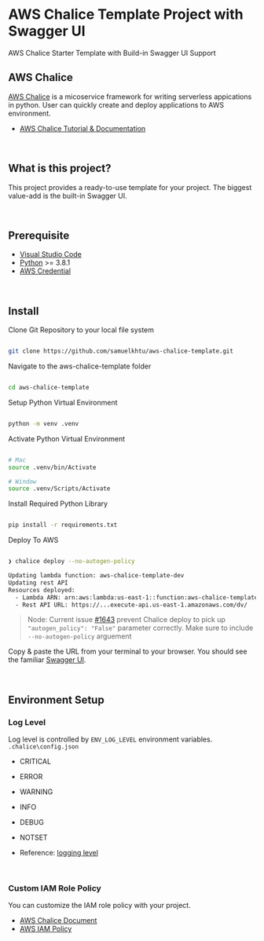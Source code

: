 # AWS Chalice Template Project with Swagger UI

AWS Chalice Starter Template with Build-in Swagger UI Support

## AWS Chalice

[AWS Chalice](https://aws.github.io/chalice/) is a micoservice framework for writing serverless appications in python. User can quickly create and deploy applications to AWS environment.

- [AWS Chalice Tutorial & Documentation](https://aws.github.io/chalice/tutorials/index.html)

<br>

## What is this project?

This project provides a ready-to-use template for your project. The biggest value-add is the built-in Swagger UI.

<br>

## Prerequisite

- [Visual Studio Code](https://www.python.org/downloads/release/python-381/)
- [Python](https://www.python.org/downloads/release/python-381/) >= 3.8.1
- [AWS Credential](https://docs.aws.amazon.com/cli/latest/userguide/cli-configure-files.html)

<br>

## Install

Clone Git Repository to your local file system

```bash

git clone https://github.com/samuelkhtu/aws-chalice-template.git

```

Navigate to the aws-chalice-template folder

```bash

cd aws-chalice-template

```

Setup Python Virtual Environment

```bash

python -m venv .venv


```

Activate Python Virtual Environment

```bash

# Mac
source .venv/bin/Activate

# Window
source .venv/Scripts/Activate

```

Install Required Python Library

```bash

pip install -r requirements.txt

```

Deploy To AWS

```bash

❯ chalice deploy --no-autogen-policy

Updating lambda function: aws-chalice-template-dev
Updating rest API
Resources deployed:
  - Lambda ARN: arn:aws:lambda:us-east-1::function:aws-chalice-template-dev
  - Rest API URL: https://...execute-api.us-east-1.amazonaws.com/dv/

```

> Node: Current issue [#1643](https://github.com/aws/chalice/issues/1643) prevent Chalice deploy to pick up `"autogen_policy": "False"` parameter correctly. Make sure to include `--no-autogen-policy` arguement

Copy & paste the URL from your terminal to your browser. You should see the familiar [Swagger UI](https://swagger.io/tools/swagger-ui/).

<br>

## Environment Setup

### Log Level

Log level is controlled by `ENV_LOG_LEVEL` environment variables. `.chalice\config.json`

- CRITICAL
- ERROR
- WARNING
- INFO
- DEBUG
- NOTSET

- Reference: [logging level](https://docs.python.org/3/library/logging.html#levels)

<br>

### Custom IAM Role Policy

You can customize the IAM role policy with your project.

- [AWS Chalice Document](https://aws.github.io/chalice/topics/configfile#iam-policy-file)
- [AWS IAM Policy](https://docs.aws.amazon.com/IAM/latest/UserGuide/reference_policies.html)
